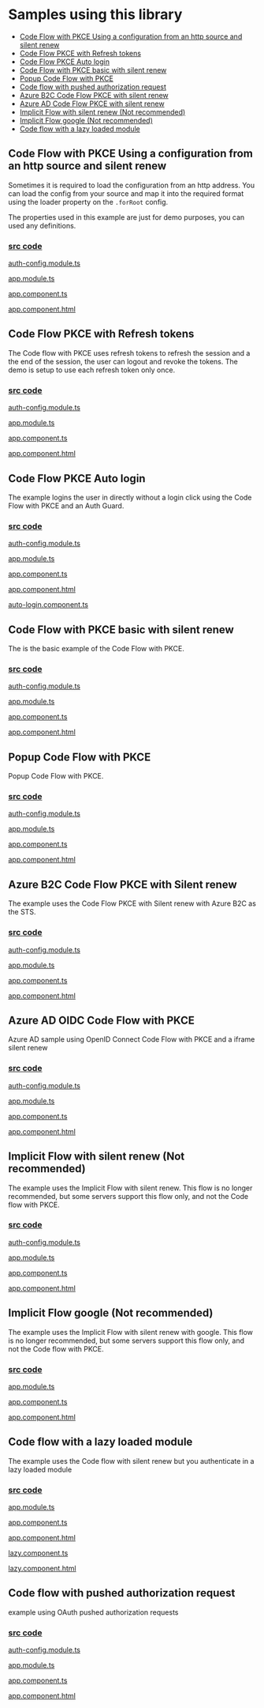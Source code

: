 # Samples using this library

- [Code Flow with PKCE Using a configuration from an http source and silent renew](#code-flow-with-pkce-using-a-configuration-from-an-http-source-and-silent-renew)
- [Code Flow PKCE with Refresh tokens](#code-flow-pkce-with-refresh-tokens)
- [Code Flow PKCE Auto login](#code-flow-pkce-auto-login)
- [Code Flow with PKCE basic with silent renew](#code-flow-with-pkce-basic-with-silent-renew)
- [Popup Code Flow with PKCE](#popup-code-flow-with-pkce)
- [Code flow with pushed authorization request](#code-flow-with-pushed-authorization-request)
- [Azure B2C Code Flow PKCE with silent renew](#azure-b2c-code-flow-pkce-with-silent-renew)
- [Azure AD Code Flow PKCE with silent renew](#azure-ad-oidc-code-flow-with-pkce)
- [Implicit Flow with silent renew (Not recommended)](#implicit-flow-with-silent-renew-not-recommended)
- [Implicit Flow google (Not recommended)](#implicit-flow-google-not-recommended)
- [Code flow with a lazy loaded module](#code-flow-with-a-lazy-loaded-module)

## Code Flow with PKCE Using a configuration from an http source and silent renew

Sometimes it is required to load the configuration from an http address. You can load the config from your source and map it into the required format using the loader property on the `.forRoot` config.

The properties used in this example are just for demo purposes, you can used any definitions.

### [src code](../projects/sample-code-flow-http-config)

[auth-config.module.ts](../projects/sample-code-flow-http-config/src/app/auth-config.module.ts)

[app.module.ts](../projects/sample-code-flow-http-config/src/app/app.module.ts)

[app.component.ts](../projects/sample-code-flow-http-config/src/app/app.component.ts)

[app.component.html](../projects/sample-code-flow-http-config/src/app/app.component.html)

## Code Flow PKCE with Refresh tokens

The Code flow with PKCE uses refresh tokens to refresh the session and a the end of the session, the user can logout and revoke the tokens. The demo is setup to use each refresh token only once.

### [src code](../projects/sample-code-flow-refresh-tokens)

[auth-config.module.ts](../projects/sample-code-flow-refresh-tokens/src/app/auth-config.module.ts)

[app.module.ts](../projects/sample-code-flow-refresh-tokens/src/app/app.module.ts)

[app.component.ts](../projects/sample-code-flow-refresh-tokens/src/app/app.component.ts)

[app.component.html](../projects/sample-code-flow-refresh-tokens/src/app/app.component.html)

## Code Flow PKCE Auto login

The example logins the user in directly without a login click using the Code Flow with PKCE and an Auth Guard.

### [src code](../projects/sample-code-flow-auto-login)

[auth-config.module.ts](../projects/sample-code-flow-auto-login/src/app/auth-config.module.ts)

[app.module.ts](../projects/sample-code-flow-auto-login/src/app/app.module.ts)

[app.component.ts](../projects/sample-code-flow-auto-login/src/app/app.component.ts)

[app.component.html](../projects/sample-code-flow-auto-login/src/app/app.component.html)

[auto-login.component.ts](../projects/sample-code-flow-auto-login/src/app/auto-login/auto-login.component.ts)

## Code Flow with PKCE basic with silent renew

The is the basic example of the Code Flow with PKCE.

### [src code](../projects/sample-code-flow)

[auth-config.module.ts](../projects/sample-code-flow/src/app/auth-config.module.ts)

[app.module.ts](../projects/sample-code-flow/src/app/app.module.ts)

[app.component.ts](../projects/sample-code-flow/src/app/app.component.ts)

[app.component.html](../projects/sample-code-flow/src/app/app.component.html)

## Popup Code Flow with PKCE

Popup Code Flow with PKCE.

### [src code](../projects/sample-code-flow-popup)

[auth-config.module.ts](../projects/sample-code-flow-popup/src/app/auth-config.module.ts)

[app.module.ts](../projects/sample-code-flow-popup/src/app/app.module.ts)

[app.component.ts](../projects/sample-code-flow-popup/src/app/app.component.ts)

[app.component.html](../projects/sample-code-flow-popup/src/app/app.component.html)

## Azure B2C Code Flow PKCE with Silent renew

The example uses the Code Flow PKCE with Silent renew with Azure B2C as the STS.

### [src code](../projects/sample-code-flow-azure-b2c)

[auth-config.module.ts](../projects/sample-code-flow-azure-b2c/src/app/auth-config.module.ts)

[app.module.ts](../projects/sample-code-flow-azure-b2c/src/app/app.module.ts)

[app.component.ts](../projects/sample-code-flow-azure-b2c/src/app/app.component.ts)

[app.component.html](../projects/sample-code-flow-azure-b2c/src/app/app.component.html)

## Azure AD OIDC Code Flow with PKCE

Azure AD sample using OpenID Connect Code Flow with PKCE and a iframe silent renew

### [src code](../projects/sample-code-flow-azuread)

[auth-config.module.ts](../projects/sample-code-flow-azuread/src/app/auth-config.module.ts)

[app.module.ts](../projects/sample-code-flow-azuread/src/app/app.module.ts)

[app.component.ts](../projects/sample-code-flow-azuread/src/app/app.component.ts)

[app.component.html](../projects/sample-code-flow-azuread/src/app/app.component.html)

## Implicit Flow with silent renew (Not recommended)

The example uses the Implicit Flow with silent renew. This flow is no longer recommended, but some servers support this flow only, and not the Code flow with PKCE.

### [src code](../projects/sample-implicit-flow-silent-renew)

[auth-config.module.ts](../projects/sample-implicit-flow-silent-renew/src/app/auth-config.module.ts)

[app.module.ts](../projects/sample-implicit-flow-silent-renew/src/app/app.module.ts)

[app.component.ts](../projects/sample-implicit-flow-silent-renew/src/app/app.component.ts)

[app.component.html](../projects/sample-implicit-flow-silent-renew/src/app/app.component.html)

## Implicit Flow google (Not recommended)

The example uses the Implicit Flow with silent renew with google. This flow is no longer recommended, but some servers support this flow only, and not the Code flow with PKCE.

### [src code](../projects/sample-implicit-flow-google)

[app.module.ts](../projects/sample-implicit-flow-google/src/app/app.module.ts)

[app.component.ts](../projects/sample-implicit-flow-google/src/app/app.component.ts)

[app.component.html](../projects/sample-implicit-flow-google/src/app/app.component.html)

## Code flow with a lazy loaded module

The example uses the Code flow with silent renew but you authenticate in a lazy loaded module

### [src code](../projects/sample-code-flow-lazy-loaded)

[app.module.ts](../projects/sample-code-flow-lazy-loaded/src/app/app.module.ts)

[app.component.ts](../projects/sample-code-flow-lazy-loaded/src/app/app.component.ts)

[app.component.html](../projects/sample-code-flow-lazy-loaded/src/app/app.component.html)

[lazy.component.ts](../projects/sample-code-flow-lazy-loaded/src/app/lazy/lazy.component.ts)

[lazy.component.html](../projects/sample-code-flow-lazy-loaded/src/app/lazy/lazy.component.html)

## Code flow with pushed authorization request

example using OAuth pushed authorization requests

### [src code](../projects/sample-code-flow-par)

[auth-config.module.ts](../projects/sample-code-flow-par/src/app/auth-config.module.ts)

[app.module.ts](../projects/sample-code-flow-par/src/app/app.module.ts)

[app.component.ts](../projects/sample-code-flow-par/src/app/app.component.ts)

[app.component.html](../projects/sample-code-flow-par/src/app/app.component.html)
